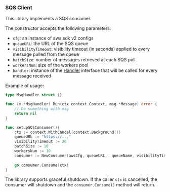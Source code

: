 ### SQS Client

This library implements a SQS consumer.

The constructor accepts the following parameters:
* `cfg`: an instance of aws sdk v2 configs
* `queueURL`: the URL of the SQS queue
* `visibilityTimeout`: visibility timeout (in seconds) applied to every message pulled from the queue
* `batchSize`: number of messages retrieved at each SQS poll
* `workersNum`: size of the workers pool
* `handler`: instance of the [Handler](./handler.go) interface that will be called for every message received

Example of usage:
```go
type MsgHandler struct {}

func (m *MsgHandler) Run(ctx context.Context, msg *Message) error {
    // Do something with msg
    return nil
}

func setupSQSConsumer(){
    ctx := context.WithCancel(context.Background())
    queueURL := "https://..."
    visibilityTimeout := 20
    batchSize := 10
    workersNum := 10
    consumer := NewConsumer(awsCfg, queueURL,  queueName, visibilityTimeout, batchSize, workersNum, MsgHandler{})
    
    go consumer.Consume(ctx)
}
```

The library supports graceful shutdown. If the caller `ctx` is cancelled, the consumer will shutdown and the 
`consumer.Consume()` method will return.